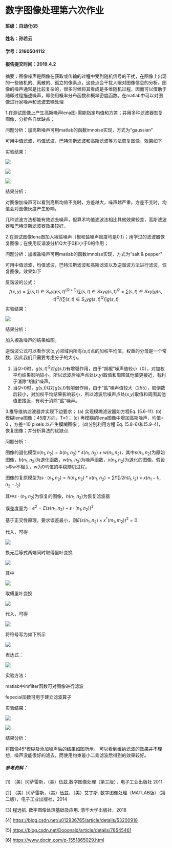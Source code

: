 # 数字图像处理第六次作业



#### 班级：自动化65

#### 姓名：孙若云

#### 学号：2160504112

#### 报告提交时间：2019.4.2



摘要：图像噪声是图像在获取或传输的过程中受到随机信号的干扰，在图像上出现的一些随机的、离散的、孤立的像素点，这些点会干扰人眼对图像信息的分析。图像的噪声通常是比较复杂的，很多时候将其看成是多维随机过程，因而可以借助于随即过程描述噪声，即使用概率分布函数和概率密度函数。在matlab中可以对图像进行家噪声和滤波去噪处理



1.在测试图像上产生高斯噪声lena图-需能指定均值和方差；并用多种滤波器恢复图像，分析各自优缺点；

问题分析：加高斯噪声可用matlab的函数imnoise实现，方式为“gaussian”

可用中值滤波，均值滤波，巴特沃斯滤波和高斯滤波等方法恢复图像，效果如下

实验结果：

![](https://github.com/2160504112/hw6/blob/master/1-1.JPG)

![](https://github.com/2160504112/hw6/blob/master/1-2.JPG)

![](https://github.com/2160504112/hw6/blob/master/1-3.JPG)


结果分析：

对图像加噪声可以看到高斯均值不变时，方差越大，噪声越严重，方差不变时，均值会对图像灰度产生影响。

几种滤波方法都能有效滤去噪声，但算术均值滤波法相比其他效果较差，高斯滤波器和巴特沃斯滤波器效果较好。



2.在测试图像lena图加入椒盐噪声（椒和盐噪声密度均是0.1）；用学过的滤波器恢复图像；在使用反谐波分析Q大于0和小于0的作用；

问题分析：加椒盐噪声可用matlab的函数imnoise实现，方式为“salt & pepper”

可用中值滤波，均值滤波，巴特沃斯滤波和高斯滤波以及逆谐波方法进行滤波，恢复图像，效果如下

反谐波的公式：
$$
f(x,y)=∑(s,t)∈S_xyg(s,t)^(Q+1)/∑(s,t)∈Sxyg(s,t)^Q=∑(s,t)∈Sxy[g(s,t)^Q/(∑(s,t)∈S_xyg(s,t)^Q)]g(s,t)
$$
实验结果：

![](https://github.com/2160504112/hw6/blob/master/2-1.JPG)


结果分析：

加入椒盐噪声的结果如图。

逆谐波公式可以看作求(x,y)邻域内所有(*s*,*t*)点的加权平均值，权重的分母是一个常数，因此我们只需要考虑分子的大小。 

1. 当*Q*>0时，$g(s,t)^Q$对*g*(*s*,*t*)有增强作用，由于“胡椒”噪声值较小（0），对加权平均结果影响较小，所以滤波后噪声点处(*x*,*y*)取值和周围其他值更接近，有利于消除“胡椒”噪声。 
2. 当*Q*<0时，*g*(*s*,*t*)Q对*g*(*s*,*t*)有削弱作用，由于“盐”噪声值较大（255），取倒数后较小，对加权平均结果影响较小，所以滤波后噪声点处(*x*,*y*)取值和周围其他值更接近，有利于消除“盐”噪声。



3.推导维纳滤波器并实现下边要求；
(a) 实现模糊滤波器如方程Eq. (5.6-11).
(b) 模糊lena图像：45度方向，T=1；
(c) 再模糊的lena图像中增加高斯噪声，均值= 0 ，方差=10 pixels 以产生模糊图像；
(d)分别利用方程 Eq. (5.8-6)和(5.9-4)，恢复图像；并分析算法的优缺点.

问题分析：

图像的退化模型$x(n_1,n_2)=b(n_1,n_2)*s(n_1,n_2)+w(n_1,n_2)$，其中$s(n_1,n_2)$为原始图像，$b(n_1,n_2)$为退化函数，$w(n_1,n_2)$为噪声函数，$x(n_1,n_2)$为退化的图像。假设s与w不相关，w为0均值的平稳随机过程。

图像的复原模型为$s·(n_1,n_2)=h(n_1,n_2)*x(n_1,n_2)=∑l1∑l2h(l_1,l_2)×x(n_1-l_1,n_2-l_2)​$

其中$s·(n_1,n_2)$为恢复的图像，$h(n_1,n_2)$为恢复滤波器

误差度量为：$e^2=E{(s(n_1,n_2)-s·(n_1,n_2))^2}​$

基于正交性原理，要求误差最小，则$E{(s(n_1,n_2)×x^*(m_1,m_2))^2}=0$ 

代入，可得

![](https://github.com/2160504112/hw6/blob/master/1.JPG)

换元后等式两端同时取傅里叶变换

![](https://github.com/2160504112/hw6/blob/master/2.JPG)

其中

![](https://github.com/2160504112/hw6/blob/master/3.JPG)

取傅里叶变换

![](https://github.com/2160504112/hw6/blob/master/4.JPG)

代入，可得

![](https://github.com/2160504112/hw6/blob/master/5.JPG)

将符号写为如下所示

![](https://github.com/2160504112/hw6/blob/master/6.JPG)

表达式：

![](https://github.com/2160504112/hw6/blob/master/7.JPG)



实验方法：

matlab中imfilter函数可对图像进行滤波

fepecial函数可用于建立滤波算子

实验结果：

![](https://github.com/2160504112/hw6/blob/master/3-1.JPG)

![](https://github.com/2160504112/hw6/blob/master/3-2.JPG)


结果分析：

将图像45°模糊及添加噪声后的结果如图所示。
可以看到维纳滤波的效果并不理想，噪声没能很好的滤去，而使用约束最小二乘滤波后得到的效果较好。



##### 参考资料：

[1] （美）冈萨雷斯，（美）伍兹.数字图像处理（第三版），电子工业出版社 2011

[2] （美）冈萨雷斯，（美）伍兹，（美）艾丁斯. 数字图像处理（MATLAB版）（第二版），电子工业出版社，2014

[3] 程远航. 数字图像处理基础及应用. 清华大学出版社，2018

[4] https://blog.csdn.net/u012936765/article/details/53200918

[5] https://blog.csdn.net/Dooonald/article/details/78545461

[6] https://www.docin.com/p-1551865029.html

